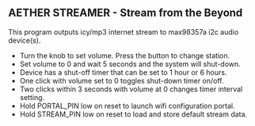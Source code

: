 ##
## AETHER STREAMER - Stream from the Beyond

This program outputs icy/mp3 internet stream to max98357a i2c audio device(s).
-   Turn the knob to set volume. Press the button to change station.
-   Set volume to 0 and wait 5 seconds and the system will shut-down.
-   Device has a shut-off timer that can be set to 1 hour or 6 hours.
-   One click with volume set to 0 toggles shut-down timer on/off.
-   Two clicks within 3 seconds with volume at 0 changes timer interval setting.
-   Hold PORTAL_PIN low on reset to launch wifi configuration portal.
-   Hold STREAM_PIN low on reset to load and store default stream data.

